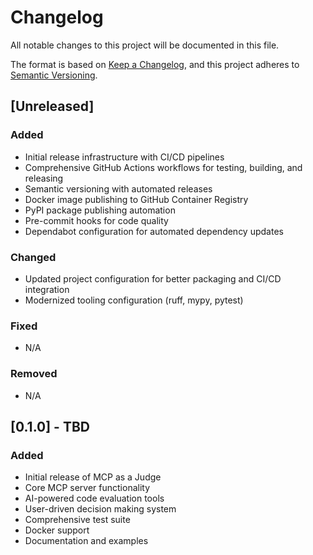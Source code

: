 # Changelog

All notable changes to this project will be documented in this file.

The format is based on [Keep a Changelog](https://keepachangelog.com/en/1.0.0/),
and this project adheres to [Semantic Versioning](https://semver.org/spec/v2.0.0.html).

## [Unreleased]

### Added

- Initial release infrastructure with CI/CD pipelines
- Comprehensive GitHub Actions workflows for testing, building, and releasing
- Semantic versioning with automated releases
- Docker image publishing to GitHub Container Registry
- PyPI package publishing automation
- Pre-commit hooks for code quality
- Dependabot configuration for automated dependency updates

### Changed

- Updated project configuration for better packaging and CI/CD integration
- Modernized tooling configuration (ruff, mypy, pytest)

### Fixed

- N/A

### Removed

- N/A

## [0.1.0] - TBD

### Added

- Initial release of MCP as a Judge
- Core MCP server functionality
- AI-powered code evaluation tools
- User-driven decision making system
- Comprehensive test suite
- Docker support
- Documentation and examples
